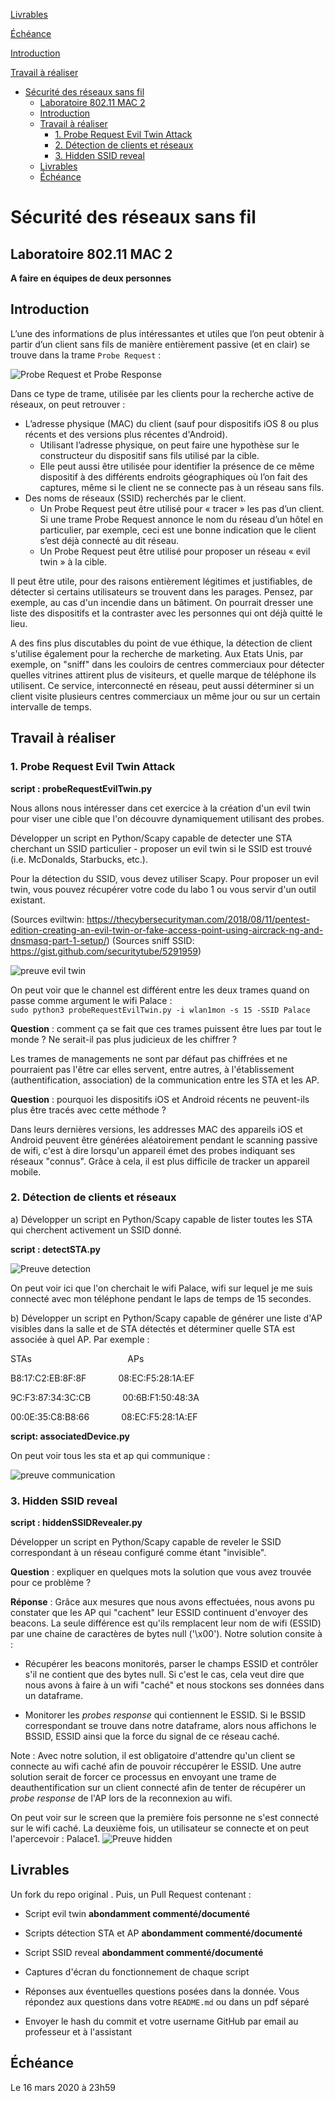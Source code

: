 [Livrables](#livrables)

[Échéance](#échéance)

[Introduction](#introduction)

[Travail à réaliser](#travail-à-réaliser)

- [Sécurité des réseaux sans fil](#s%c3%a9curit%c3%a9-des-r%c3%a9seaux-sans-fil)
  - [Laboratoire 802.11 MAC 2](#laboratoire-80211-mac-2)
  - [Introduction](#introduction)
  - [Travail à réaliser](#travail-%c3%a0-r%c3%a9aliser)
    - [1. Probe Request Evil Twin Attack](#1-probe-request-evil-twin-attack)
    - [2. Détection de clients et réseaux](#2-d%c3%a9tection-de-clients-et-r%c3%a9seaux)
    - [3. Hidden SSID reveal](#3-hidden-ssid-reveal)
  - [Livrables](#livrables)
  - [Échéance](#%c3%89ch%c3%a9ance)

# Sécurité des réseaux sans fil

## Laboratoire 802.11 MAC 2

__A faire en équipes de deux personnes__

## Introduction

L’une des informations de plus intéressantes et utiles que l’on peut obtenir à partir d’un client sans fils de manière entièrement passive (et en clair) se trouve dans la trame ``Probe Request`` :

![Probe Request et Probe Response](images/probes.png)

Dans ce type de trame, utilisée par les clients pour la recherche active de réseaux, on peut retrouver :

* L’adresse physique (MAC) du client (sauf pour dispositifs iOS 8 ou plus récents et des versions plus récentes d'Android).
	* Utilisant l’adresse physique, on peut faire une hypothèse sur le constructeur du dispositif sans fils utilisé par la cible.
	* Elle peut aussi être utilisée pour identifier la présence de ce même dispositif à des différents endroits géographiques où l’on fait des captures, même si le client ne se connecte pas à un réseau sans fils.
* Des noms de réseaux (SSID) recherchés par le client.
	* Un Probe Request peut être utilisé pour « tracer » les pas d’un client. Si une trame Probe Request annonce le nom du réseau d’un hôtel en particulier, par exemple, ceci est une bonne indication que le client s’est déjà connecté au dit réseau.
	* Un Probe Request peut être utilisé pour proposer un réseau « evil twin » à la cible.

Il peut être utile, pour des raisons entièrement légitimes et justifiables, de détecter si certains utilisateurs se trouvent dans les parages. Pensez, par exemple, au cas d'un incendie dans un bâtiment. On pourrait dresser une liste des dispositifs et la contraster avec les personnes qui ont déjà quitté le lieu.

A des fins plus discutables du point de vue éthique, la détection de client s'utilise également pour la recherche de marketing. Aux Etats Unis, par exemple, on "sniff" dans les couloirs de centres commerciaux pour détecter quelles vitrines attirent plus de visiteurs, et quelle marque de téléphone ils utilisent. Ce service, interconnecté en réseau, peut aussi déterminer si un client visite plusieurs centres commerciaux un même jour ou sur un certain intervalle de temps.

## Travail à réaliser

### 1. Probe Request Evil Twin Attack
**script : probeRequestEvilTwin.py**

Nous allons nous intéresser dans cet exercice à la création d'un evil twin pour viser une cible que l'on découvre dynamiquement utilisant des probes.

Développer un script en Python/Scapy capable de detecter une STA cherchant un SSID particulier - proposer un evil twin si le SSID est trouvé (i.e. McDonalds, Starbucks, etc.).

Pour la détection du SSID, vous devez utiliser Scapy. Pour proposer un evil twin, vous pouvez récupérer votre code du labo 1 ou vous servir d'un outil existant.

(Sources eviltwin: https://thecybersecurityman.com/2018/08/11/pentest-edition-creating-an-evil-twin-or-fake-access-point-using-aircrack-ng-and-dnsmasq-part-1-setup/)
(Sources sniff SSID: https://gist.github.com/securitytube/5291959)

![preuve evil twin](images/probe_evil_twin.png)

On peut voir que le channel est différent entre les deux trames quand on passe comme argument le wifi Palace :  
  `sudo python3 probeRequestEvilTwin.py -i wlan1mon -s 15 -SSID Palace`


__Question__ : comment ça se fait que ces trames puissent être lues par tout le monde ? Ne serait-il pas plus judicieux de les chiffrer ?

Les trames de managements ne sont par défaut pas chiffrées et ne pourraient pas l'être car elles servent, entre autres, à l'établissement (authentification, association) de la communication entre les STA et les AP.

__Question__ : pourquoi les dispositifs iOS et Android récents ne peuvent-ils plus être tracés avec cette méthode ?

Dans leurs dernières versions, les addresses MAC des appareils iOS et Android peuvent être générées aléatoirement pendant le scanning passive de wifi, c'est à dire lorsqu'un appareil émet des probes indiquant ses réseaux "connus". Grâce à cela, il est plus difficile de tracker un appareil mobile.

### 2. Détection de clients et réseaux

a) Développer un script en Python/Scapy capable de lister toutes les STA qui cherchent activement un SSID donné.

**script : detectSTA.py**

![Preuve detection](images/detectclient_a.png)

On peut voir ici que l'on cherchait le wifi Palace, wifi sur lequel je me suis connecté avec mon téléphone pendant le laps de temps de 15 secondes.

b) Développer un script en Python/Scapy capable de générer une liste d'AP visibles dans la salle et de STA détectés et déterminer quelle STA est associée à quel AP. Par exemple :

STAs &nbsp; &nbsp; &nbsp; &nbsp; &nbsp; &nbsp; &nbsp; &nbsp; &nbsp; &nbsp; &nbsp; &nbsp; &nbsp; &nbsp; &nbsp; &nbsp; &nbsp; &nbsp; &nbsp; APs

B8:17:C2:EB:8F:8F &nbsp; &nbsp; &nbsp; &nbsp; &nbsp; &nbsp; 08:EC:F5:28:1A:EF

9C:F3:87:34:3C:CB &nbsp; &nbsp; &nbsp; &nbsp; &nbsp; &nbsp; 00:6B:F1:50:48:3A

00:0E:35:C8:B8:66 &nbsp; &nbsp; &nbsp; &nbsp; &nbsp; &nbsp; 08:EC:F5:28:1A:EF

**script: associatedDevice.py**

On peut voir tous les sta et ap qui communique :

![preuve communication](images/sta_connected_to.png)

### 3. Hidden SSID reveal
**script : hiddenSSIDRevealer.py**

Développer un script en Python/Scapy capable de reveler le SSID correspondant à un réseau configuré comme étant "invisible".

__Question__ : expliquer en quelques mots la solution que vous avez trouvée pour ce problème ?

__Réponse__ : Grâce aux mesures que nous avons effectuées, nous avons pu constater que les AP qui "cachent" leur ESSID continuent d'envoyer des beacons. La seule différence est qu'ils remplacent leur nom de wifi (ESSID) par une chaine de caractères de bytes null ('\x00'). Notre solution consite à :
- Récupérer les beacons monitorés, parser le champs ESSID et contrôler s'il ne contient que des bytes null. Si c'est le cas, cela veut dire que nous avons à faire à un wifi "caché" et nous stockons ses données dans un dataframe.

- Monitorer les *probes response* qui contiennent le ESSID. Si le BSSID correspondant se trouve dans notre dataframe, alors nous affichons le BSSID, ESSID ainsi que la force du signal de ce réseau caché.

Note : Avec notre solution, il est obligatoire d'attendre qu'un client se connecte au wifi caché afin de pouvoir réccupérer le ESSID. Une autre solution serait de forcer ce processus en envoyant une trame de deauthentification sur un client connecté afin de tenter de récupérer un *probe response* de l'AP lors de la reconnexion au wifi.

On peut voir sur le screen que la première fois personne ne s'est connecté sur le wifi caché. La deuxième fois, un utilisateur se connecte et on peut l'apercevoir : Palace1.
![Preuve hidden](images/hidden.png)

## Livrables

Un fork du repo original . Puis, un Pull Request contenant :

- Script evil twin __abondamment commenté/documenté__

- Scripts détection STA et AP __abondamment commenté/documenté__

- Script SSID reveal __abondamment commenté/documenté__

- Captures d'écran du fonctionnement de chaque script

-	Réponses aux éventuelles questions posées dans la donnée. Vous répondez aux questions dans votre ```README.md``` ou dans un pdf séparé

-	Envoyer le hash du commit et votre username GitHub par email au professeur et à l'assistant


## Échéance

Le 16 mars 2020 à 23h59
